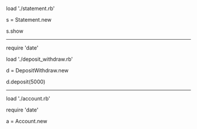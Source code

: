 load './statement.rb'

s = Statement.new

s.show




-----

require 'date'

load './deposit_withdraw.rb'

d = DepositWithdraw.new

d.deposit(5000)


-------

load './account.rb'

require 'date'

a = Account.new
